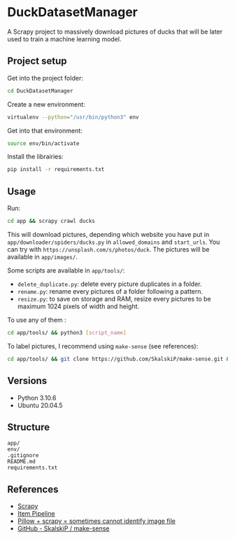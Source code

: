 # DuckDatasetManager

A Scrapy project to massively download pictures of ducks that will be later used to train a machine learning model.

## Project setup

Get into the project folder:
```bash
cd DuckDatasetManager
```

Create a new environment:

```bash
virtualenv --python="/usr/bin/python3" env
```

Get into that environment:

```bash
source env/bin/activate 
```

Install the librairies:
```bash
pip install -r requirements.txt
```

## Usage

Run:

```bash
cd app && scrapy crawl ducks
```

This will download pictures, depending which website you have put in `app/downloader/spiders/ducks.py` in `allowed_domains` and `start_urls`. You can try with `https://unsplash.com/s/photos/duck`. The pictures will be available in `app/images/`.

Some scripts are available in `app/tools/`:

* ``delete_duplicate.py``: delete every picture duplicates in a folder.
* ``rename.py``: rename every pictures of a folder following a pattern.
* ``resize.py``: to save on storage and RAM, resize every pictures to be maximum 1024 pixels of width and height.

To use any of them :

```bash
cd app/tools/ && python3 [script_name]
```

To label pictures, I recommend using `make-sense` (see references):

```bash
cd app/tools/ && git clone https://github.com/SkalskiP/make-sense.git && cd make-sense && npm install && npm start
```

## Versions

* Python 3.10.6
* Ubuntu 20.04.5

## Structure

```
app/
env/
.gitignore
README.md
requirements.txt
```

## References

* [Scrapy](https://scrapy.org/)
* [Item Pipeline](https://docs.scrapy.org/en/latest/topics/item-pipeline.html)
* [Pillow + scrapy = sometimes cannot identify image file](https://stackoverflow.com/questions/30114305/pillow-scrapy-sometimes-cannot-identify-image-file)
* [GitHub - SkalskiP / make-sense](https://github.com/SkalskiP/make-sense)